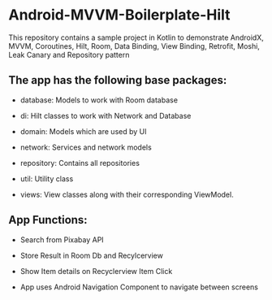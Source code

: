 # Android-MVVM-Boilerplate-Hilt
This repository contains a sample project in Kotlin to demonstrate AndroidX, MVVM, Coroutines, Hilt, Room, Data Binding, View Binding, Retrofit, Moshi, Leak Canary and Repository pattern

## The app has the following base packages:

- database: Models to work with Room database

- di: Hilt classes to work with Network and Database

- domain: Models which are used by UI

- network: Services and network models

- repository: Contains all repositories

- util: Utility class

- views: View classes along with their corresponding ViewModel.

## App Functions:
- Search from Pixabay API
  
- Store Result in Room Db and Recylcerview
  
- Show Item details on Recyclerview Item Click

- App uses Android Navigation Component to navigate between screens



